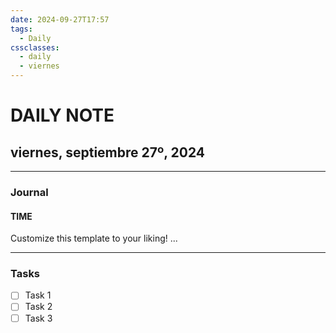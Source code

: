 ```yaml
---
date: 2024-09-27T17:57
tags:
  - Daily
cssclasses:
  - daily
  - viernes
---
```

# DAILY NOTE
## viernes, septiembre 27º, 2024
***
### Journal
#### TIME
Customize this template to your liking!
...
***
### Tasks
- [ ] Task 1
- [ ] Task 2
- [ ] Task 3